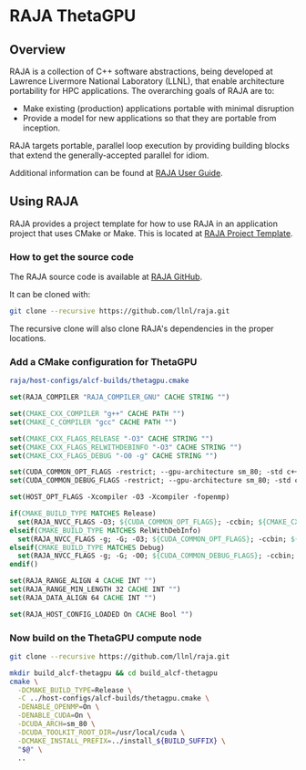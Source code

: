 # RAJA ThetaGPU

## Overview

RAJA is a collection of C++ software abstractions, being developed at Lawrence Livermore National Laboratory (LLNL), that enable architecture portability for HPC applications. The overarching goals of RAJA are to:

- Make existing (production) applications portable with minimal disruption
- Provide a model for new applications so that they are portable from inception.

RAJA targets portable, parallel loop execution by providing building blocks that extend the generally-accepted parallel for idiom.

Additional information can be found at [RAJA User Guide](https://raja.readthedocs.io/en/develop/sphinx/user_guide/index.html).

## Using RAJA

RAJA provides a project template for how to use RAJA in an application project that uses CMake or Make. This is located at [RAJA Project Template](https://github.com/LLNL/RAJA-project-template).

### How to get the source code

The RAJA source code is available at [RAJA GitHub](https://github.com/LLNL/RAJA).

It can be cloned with:

```bash
git clone --recursive https://github.com/llnl/raja.git
```

The recursive clone will also clone RAJA's dependencies in the proper locations.

### Add a CMake configuration for ThetaGPU

```cmake
raja/host-configs/alcf-builds/thetagpu.cmake
```

```cmake
set(RAJA_COMPILER "RAJA_COMPILER_GNU" CACHE STRING "")

set(CMAKE_CXX_COMPILER "g++" CACHE PATH "")
set(CMAKE_C_COMPILER "gcc" CACHE PATH "")

set(CMAKE_CXX_FLAGS_RELEASE "-O3" CACHE STRING "")
set(CMAKE_CXX_FLAGS_RELWITHDEBINFO "-O3" CACHE STRING "")
set(CMAKE_CXX_FLAGS_DEBUG "-O0 -g" CACHE STRING "")

set(CUDA_COMMON_OPT_FLAGS -restrict; --gpu-architecture sm_80; -std c++11; --expt-extended-lambda)
set(CUDA_COMMON_DEBUG_FLAGS -restrict; --gpu-architecture sm_80; -std c++11; --expt-extended-lambda)

set(HOST_OPT_FLAGS -Xcompiler -O3 -Xcompiler -fopenmp)

if(CMAKE_BUILD_TYPE MATCHES Release)
  set(RAJA_NVCC_FLAGS -O3; ${CUDA_COMMON_OPT_FLAGS}; -ccbin; ${CMAKE_CXX_COMPILER} ; ${HOST_OPT_FLAGS} CACHE LIST "")
elseif(CMAKE_BUILD_TYPE MATCHES RelWithDebInfo)
  set(RAJA_NVCC_FLAGS -g; -G; -O3; ${CUDA_COMMON_OPT_FLAGS}; -ccbin; ${CMAKE_CXX_COMPILER} ; ${HOST_OPT_FLAGS} CACHE LIST "")
elseif(CMAKE_BUILD_TYPE MATCHES Debug)
  set(RAJA_NVCC_FLAGS -g; -G; -O0; ${CUDA_COMMON_DEBUG_FLAGS}; -ccbin; ${CMAKE_CXX_COMPILER} ; -Xcompiler -fopenmp CACHE LIST "")
endif()

set(RAJA_RANGE_ALIGN 4 CACHE INT "")
set(RAJA_RANGE_MIN_LENGTH 32 CACHE INT "")
set(RAJA_DATA_ALIGN 64 CACHE INT "")

set(RAJA_HOST_CONFIG_LOADED On CACHE Bool "")
```

### Now build on the ThetaGPU compute node

```bash
git clone --recursive https://github.com/llnl/raja.git

mkdir build_alcf-thetagpu && cd build_alcf-thetagpu
cmake \
  -DCMAKE_BUILD_TYPE=Release \
  -C ../host-configs/alcf-builds/thetagpu.cmake \
  -DENABLE_OPENMP=On \
  -DENABLE_CUDA=On \
  -DCUDA_ARCH=sm_80 \
  -DCUDA_TOOLKIT_ROOT_DIR=/usr/local/cuda \
  -DCMAKE_INSTALL_PREFIX=../install_${BUILD_SUFFIX} \
  "$@" \
  ..
```